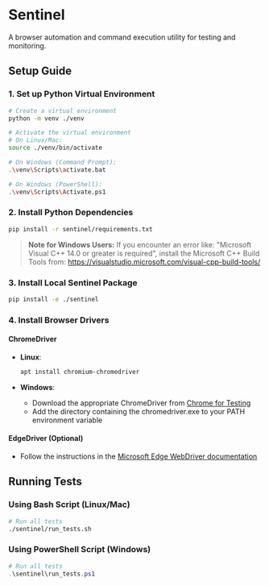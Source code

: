 # Sentinel

A browser automation and command execution utility for testing and monitoring.

## Setup Guide

### 1. Set up Python Virtual Environment

```bash
# Create a virtual environment
python -m venv ./venv

# Activate the virtual environment
# On Linux/Mac:
source ./venv/bin/activate

# On Windows (Command Prompt):
.\venv\Scripts\activate.bat

# On Windows (PowerShell):
.\venv\Scripts\Activate.ps1
```

### 2. Install Python Dependencies

```bash
pip install -r sentinel/requirements.txt
```

> **Note for Windows Users:**
> If you encounter an error like: "Microsoft Visual C++ 14.0 or greater is required", 
> install the Microsoft C++ Build Tools from:
> https://visualstudio.microsoft.com/visual-cpp-build-tools/

### 3. Install Local Sentinel Package

```bash
pip install -e ./sentinel
```

### 4. Install Browser Drivers

#### ChromeDriver

- **Linux**:
  ```bash
  apt install chromium-chromedriver
  ```

- **Windows**:
  - Download the appropriate ChromeDriver from [Chrome for Testing](https://googlechromelabs.github.io/chrome-for-testing/)
  - Add the directory containing the chromedriver.exe to your PATH environment variable

#### EdgeDriver (Optional)

- Follow the instructions in the [Microsoft Edge WebDriver documentation](https://learn.microsoft.com/en-us/microsoft-edge/webdriver-chromium/?tabs=python)

## Running Tests

### Using Bash Script (Linux/Mac)

```bash
# Run all tests
./sentinel/run_tests.sh
```

### Using PowerShell Script (Windows)

```powershell
# Run all tests
.\sentinel\run_tests.ps1
```